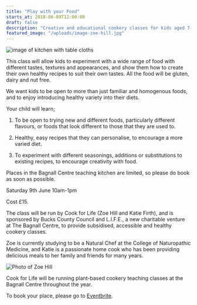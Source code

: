 ```yaml
---
title: "Play with your Food"
starts_at: 2018-06-09T12:00:00
draft: false
description: "Creative and educational cookery classes for kids aged 7-12, designed to give them the confidence to begin to cook for themselves."
featured_image: "/uploads/image-zoe-hill.jpg"
---
```


![image of kitchen with table cloths](/uploads/kitchen-with-table-cloths.jpg)

This class will allow kids to experiment with a wide range of food with different tastes, textures and appearances, and show them how to create their own healthy recipes to suit their own tastes. All the food will be gluten, dairy and nut free. 

We want kids to be open to more than just familiar and homogenous foods, and to enjoy introducing healthy variety into their diets.

Your child will learn;

1. To be open to trying new and different foods, particularly different flavours, or foods that look different to those that they are used to.

2. Healthy, easy recipes that they can personalise, to encourage a more varied diet.

3. To experiment with different seasonings, additions or substitutions to existing recipes, to encourage creativity with food. 

Places in the Bagnall Centre teaching kitchen are limited, so please do book as soon as possible.

Saturday 9th June 10am-1pm

Cost £15. 

The class will be run by Cook for Life (Zoe Hill and Katie Firth), and is sponsored by Bucks County Council and L.I.F.E., a new charitable venture at The Bagnall Centre, to provide subsidised, accessible and healthy cookery classes. 

Zoe is currently studying to be a Natural Chef at the College of Naturopathic Medicine, and Katie is a passionate home cook who has been providing delicious meals to her family and friends for many years.

![Photo of Zoe Hill](/uploads/image-zoe-hill.jpg)

Cook for Life will be running plant-based cookery teaching classes at the Bagnall Centre throughout the year. 

To book your place, please go to [Eventbrite](https://www.eventbrite.co.uk/e/play-with-your-food-tickets-44876432618).
